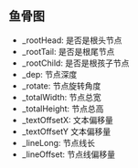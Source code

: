 ## 鱼骨图

- _rootHead: 是否是根头节点
- _rootTail: 是否是根尾节点
- _rootChild: 是否是根孩子节点
- _dep: 节点深度
- _rotate: 节点旋转角度
- _totalWidth: 节点总宽
- _totalHeight: 节点总高
- _textOffsetX: 文本偏移量
- _textOffsetY 文本偏移量
- _lineLong: 节点线长
- _lineOffset: 节点线偏移量
